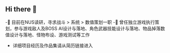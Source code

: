 ## Hi there 👋
-🔭 目前在NUS读研，寻求战斗 > 系统 > 数值策划一职
-🌱 曾任独立游戏执行策划，参与游戏敌人及BOSS AI设计与落地、角色武器技能设计与落地、物品掉落数值设计与落地、怪物布设、游戏测试等工作

- 详细项目经历及作品集请从简历链接进入
